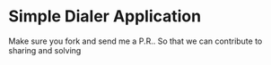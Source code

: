 # Simple Dialer Application

Make sure you fork and send me a P.R..
So that we can contribute to sharing and solving
